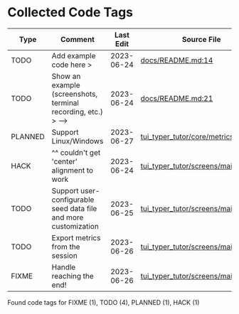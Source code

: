 # Collected Code Tags

| Type    | Comment                                                         | Last Edit   | Source File                                                                                                                                                           |
|---------|-----------------------------------------------------------------|-------------|-----------------------------------------------------------------------------------------------------------------------------------------------------------------------|
| TODO    | Add example code here >                                         | 2023-06-24  | [docs/README.md:14](https://github.com/KyleKing/tui-typer-tutor/blame/d8a0ba2e88fe38011c1a0f7ab5a6ce2ae555705d/docs/README.md#L14)                                    |
| TODO    | Show an example (screenshots, terminal recording, etc.) > -->   | 2023-06-24  | [docs/README.md:21](https://github.com/KyleKing/tui-typer-tutor/blame/d8a0ba2e88fe38011c1a0f7ab5a6ce2ae555705d/docs/README.md#L21)                                    |
| PLANNED | Support Linux/Windows                                           | 2023-06-27  | [tui_typer_tutor/core/metrics.py:46](https://github.com/KyleKing/tui-typer-tutor/blame/main/tui_typer_tutor/core/metrics.py#L46)                                                                                                                                                                       |
| HACK    | ^^ couldn't get 'center' alignment to work                      | 2023-06-24  | [tui_typer_tutor/screens/main.py:74](https://github.com/KyleKing/tui-typer-tutor/blame/def44b142bb64780034be79ea55e365b565cf5a4/tui_typer_tutor/screens/main.py#L64)  |
| TODO    | Support user-configurable seed data file and more customization | 2023-06-25  | [tui_typer_tutor/screens/main.py:85](https://github.com/KyleKing/tui-typer-tutor/blame/6abff10b3e66c937b45bed64dcf8c5712d0f64cd/tui_typer_tutor/screens/main.py#L83)  |
| TODO    | Export metrics from the session                                 | 2023-06-26  | [tui_typer_tutor/screens/main.py:97](https://github.com/KyleKing/tui-typer-tutor/blame/993dc7884e6396c878ddd4b796c27bded1c52973/tui_typer_tutor/screens/main.py#L93)  |
| FIXME   | Handle reaching the end!                                        | 2023-06-26  | [tui_typer_tutor/screens/main.py:100](https://github.com/KyleKing/tui-typer-tutor/blame/993dc7884e6396c878ddd4b796c27bded1c52973/tui_typer_tutor/screens/main.py#L96) |

Found code tags for FIXME (1), TODO (4), PLANNED (1), HACK (1)

<!-- calcipy_skip_tags -->
